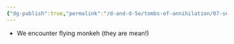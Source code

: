 ```yaml
---
{"dg-publish":true,"permalink":"/d-and-d-5e/tombs-of-annihilation/07-session-notes/session-5/y5-m3-d16/","noteIcon":"","created":"2025-08-13T21:41:51.045-05:00","updated":"2025-08-20T19:05:50.885-05:00"}
---
```


- We encounter flying monkeh (they are mean!)
